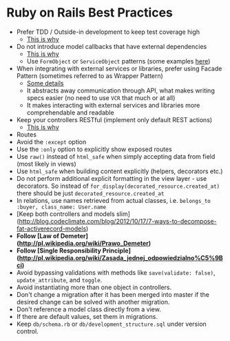 # Ruby on Rails Best Practices

* Prefer TDD / Outside-in development to keep test coverage high
  * [This is why](https://www.quora.com/What-are-the-pros-and-cons-of-test-driven-development)
* Do not introduce model callbacks that have external dependencies
  * [This is why](http://samuelmullen.com/2013/05/the-problem-with-rails-callbacks/)
  * Use `FormObject` or `ServiceObject` patterns (some examples [here](http://blog.codeclimate.com/blog/2012/10/17/7-ways-to-decompose-fat-activerecord-models/))
* When integrating with external services or libraries, prefer using Facade Pattern (sometimes referred to as Wrapper Pattern)
  * [Some details](https://en.wikipedia.org/wiki/Facade_pattern)
  * It abstracts away communication through API, what makes writing specs easier (no need to use `VCR` that much or at all)
  * It makes interacting with external services and libraries more comprehendable and readable
* Keep your controllers RESTful (implement only default REST actions)
  * [This is why](http://jeromedalbert.com/how-dhh-organizes-his-rails-controllers/)
* Routes 
 * Avoid the `:except` option
 * Use the `:only` option to explicitly show exposed routes
* Use ```raw()``` instead of ```html_safe``` when simply accepting data from field (most likely in views)
* Use ```html_safe``` when building content explicitly (helpers, decorators etc.)
* Do not  perform additional explicit formatting in the view layer - use decorators. So instead of ```for_display(decorated_resource.created_at)``` there should be just ```decorated_resource.created_at```
* In relations, use names retrieved from actual classes, i.e. ```belongs_to :buyer, class_name: User.name```
* [Keep both controllers and models slim] (http://blog.codeclimate.com/blog/2012/10/17/7-ways-to-decompose-fat-activerecord-models) 
* **Follow [Law of Demeter] (http://pl.wikipedia.org/wiki/Prawo_Demeter)**
* **Follow [Single Responsibility Principle] (http://pl.wikipedia.org/wiki/Zasada_jednej_odpowiedzialno%C5%9Bci)**
* Avoid bypassing validations with methods like `save(validate: false)`,
  `update_attribute`, and `toggle`.
* Avoid instantiating more than one object in controllers.
* Don't change a migration after it has been merged into master if the desired
  change can be solved with another migration.
* Don't reference a model class directly from a view.
* If there are default values, set them in migrations.
* Keep `db/schema.rb` or `db/development_structure.sql` under version control.
